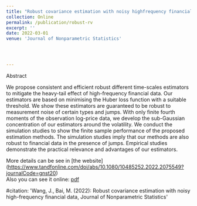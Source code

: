 ```yaml
---
title: "Robust covariance estimation with noisy highfrequency financial data"
collection: Online
permalink: /publication/robust-rv
excerpt: ''
date: 2022-03-01
venue: 'Journal of Nonparametric Statistics'




---
```

Abstract

We propose consistent and efficient robust different time-scales estimators to mitigate the heavy-tail effect of high-frequency financial data. Our estimators are based on minimising the Huber loss function with a suitable threshold. We show these estimators are guaranteed to be robust to measurement noise of certain types and jumps. With only finite fourth moments of the observation log-price data, we develop the sub-Gaussian concentration of our estimators around the volatility. We conduct the simulation studies to show the finite sample performance of the proposed estimation methods. The simulation studies imply that our methods are also robust to financial data in the presence of jumps. Empirical studies demonstrate the practical relevance and advantages of our estimators.  

More details can be see in [the website] (https://www.tandfonline.com/doi/abs/10.1080/10485252.2022.2075549?journalCode=gnst20)  
Also you can see it online: [pdf](/files/robust.pdf)

#citation: 'Wang, J., Bai, M. (2022): Robust covariance estimation with noisy high-frequency financial data, Journal of Nonparametric Statistics'
